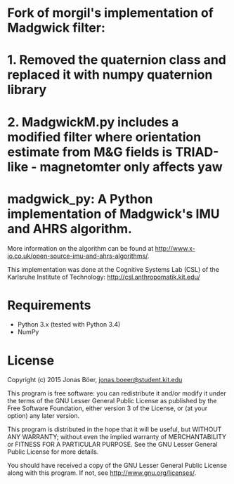 # Fork of morgil's implementation of Madgwick filter: 
# 1. Removed the quaternion class and replaced it with numpy quaternion library
# 2. MadgwickM.py includes a modified filter where orientation estimate from M&G fields is TRIAD-like - magnetomter only affects yaw 

# madgwick_py: A Python implementation of Madgwick's IMU and AHRS algorithm.

More information on the algorithm can be found at
<http://www.x-io.co.uk/open-source-imu-and-ahrs-algorithms/>.

This implementation was done at the Cognitive Systems Lab (CSL) of the
Karlsruhe Institute of Technology: <http://csl.anthropomatik.kit.edu/>

# Requirements
* Python 3.x (tested with Python 3.4)
* NumPy

# License

Copyright (c) 2015 Jonas Böer, jonas.boeer@student.kit.edu

This program is free software: you can redistribute it and/or modify
it under the terms of the GNU Lesser General Public License as published by
the Free Software Foundation, either version 3 of the License, or
(at your option) any later version.

This program is distributed in the hope that it will be useful,
but WITHOUT ANY WARRANTY; without even the implied warranty of
MERCHANTABILITY or FITNESS FOR A PARTICULAR PURPOSE.  See the
GNU Lesser General Public License for more details.

You should have received a copy of the GNU Lesser General Public License
along with this program.  If not, see <http://www.gnu.org/licenses/>.